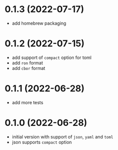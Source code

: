 # 0.1.3 (2022-07-17)
* add homebrew packaging


# 0.1.2 (2022-07-15)
* add support of `compact` option for toml
* add `ron` format
* add `cbor` format

# 0.1.1 (2022-06-28)

* add more tests


# 0.1.0 (2022-06-28)

* initial version with support of `json`, `yaml` and `toml`
* json supports `compact` option